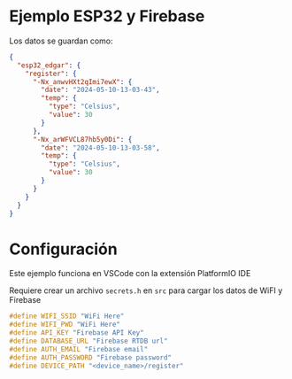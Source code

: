 # Ejemplo ESP32 y Firebase

Los datos se guardan como:

```json
{
  "esp32_edgar": {
    "register": {
      "-Nx_anwvHXt2qImi7ewX": {
        "date": "2024-05-10-13-03-43",
        "temp": {
          "type": "Celsius",
          "value": 30
        }
      },
      "-Nx_arWFVCL87hb5y0Di": {
        "date": "2024-05-10-13-03-58",
        "temp": {
          "type": "Celsius",
          "value": 30
        }
      }
    }
  }
}
```

# Configuración

Este ejemplo funciona en VSCode con la extensión PlatformIO IDE

Requiere crear un archivo `secrets.h` en `src` para cargar los datos de WiFI y Firebase

```c
#define WIFI_SSID "WiFi Here"
#define WIFI_PWD "WiFi Here"
#define API_KEY "Firebase API Key"
#define DATABASE_URL "Firebase RTDB url"
#define AUTH_EMAIL "Firebase email"
#define AUTH_PASSWORD "Firebase password"
#define DEVICE_PATH "<device_name>/register"
```